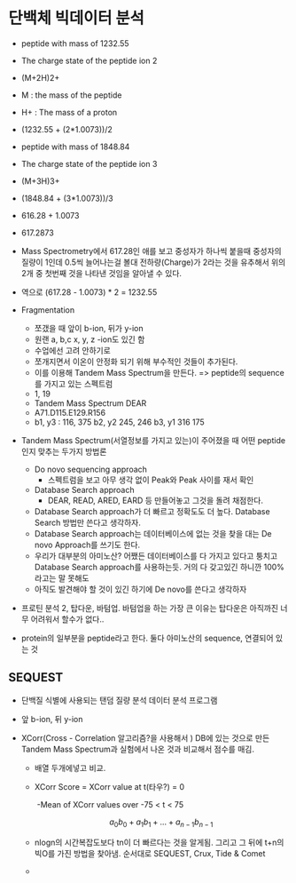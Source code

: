 # 단백체 빅데이터 분석

- peptide with mass of 1232.55
- The charge state of the peptide ion 2
- (M+2H)2+
- M : the mass of the peptide
- H+ : The mass of a proton

- (1232.55 + (2*1.0073))/2



- peptide with mass of 1848.84
- The charge state of the peptide ion 3
- (M+3H)3+
- (1848.84 + (3*1.0073))/3
- 616.28 + 1.0073
- 617.2873



- Mass Spectrometry에서 617.28인 애를 보고 중성자가 하나씩 붙을때 중성자의 질량이 1인데 0.5씩 늘어나는걸 볼대 전하량(Charge)가 2라는 것을 유추해서 위의 2개 중 첫번째 것을 나타낸 것임을 알아낼 수 있다.
- 역으로 (617.28 - 1.0073) * 2 = 1232.55



- Fragmentation
  - 쪼갰을 때 앞이 b-ion, 뒤가 y-ion   
  - 원랜 a, b,c     x, y, z -ion도 있긴 함
  - 수업에선 고려 안하기로
  - 쪼개지면서 이온이 안정화 되기 위해 부수적인 것들이 추가된다.
  - 이를 이용해 Tandem Mass Spectrum을 만든다. => peptide의 sequence를 가지고 있는 스펙트럼
  - 1, 19   
  - Tandem Mass Spectrum DEAR
  - A71.D115.E129.R156
  - b1, y3 : 116,  375   b2, y2 245, 246   b3, y1 316 175
- Tandem Mass Spectrum(서열정보를 가지고 있는)이 주어졌을 때 어떤 peptide인지 맞추는 두가지 방법론
  - Do novo sequencing approach
    - 스펙트럼을 보고 아무 생각 없이 Peak와 Peak 사이를 재서 확인
  - Database Search approach
    - DEAR, READ, ARED, EARD 등 만들어놓고 그것을 돌려 채점한다.
  - Database Search approach가 더 빠르고 정확도도 더 높다. Database Search 방법만 쓴다고 생각하자.
  - Database Search approach는 데이터베이스에 없는 것을 찾을 대는 De novo Approach를 쓰기도 한다.
  - 우리가 대부분의 아미노산? 어쨌든 데이터베이스를 다 가지고 있다고 퉁치고 Database Search approach를 사용하는듯. 거의 다 갖고있긴 하니깐 100%라고는 말 못해도
  - 아직도 발견해야 할 것이 있긴 하기에 De novo를 쓴다고 생각하자
- 프로틴 분석 2, 탑다운, 바텀업. 바텀업을 하는 가장 큰 이유는 탑다운은 아직까진 너무 어려워서 할수가 없다..
- protein의 일부분을 peptide라고 한다. 둘다 아미노산의 sequence, 연결되어 있는 것



## SEQUEST

- 단백질 식별에 사용되는 탠덤 질량 분석 데이터 분석 프로그램

- 앞 b-ion, 뒤 y-ion

- XCorr(Cross - Correlation 알고리즘?을 사용해서 )    DB에 있는 것으로 만든 Tandem Mass Spectrum과 실험에서 나온 것과 비교해서 점수를 매김.

  - 배열 두개에넣고 비교. 

  - XCorr Score = XCorr value at t(타우?) = 0

    ​						-Mean of XCorr values over -75 < t < 75

    
    $$
    a_0b_0 + a_1b_1 + ... + a_{n-1} b_{n-1}
    $$

  - nlogn의 시간복잡도보다 tn이 더 빠르다는 것을 알게됨. 그리고 그 뒤에 t+n의 빅O를 가진 방법을 찾아냄. 순서대로 SEQUEST, Crux, Tide & Comet

  - 